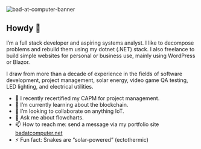 ![bad-at-computer-banner](https://github.com/user-attachments/assets/fa99a2f1-2d59-47c9-b937-ee6040e20f23)


## Howdy 🤠

I’m a full stack developer and aspiring systems analyst. I like to decompose problems and rebuild them using my dotnet (.NET) stack. I also freelance to build simple websites for personal or business use, mainly using WordPress or Blazor.

I draw from more than a decade of experience in the fields of software development, project management, solar energy, video game QA testing, LED lighting, and electrical utilities.

- 🔭 I recently recertified my CAPM for project management.
- 🌱 I’m currently learning about the blockchain.
- 👯 I’m looking to collaborate on anything IoT.
- 💬 Ask me about flowcharts.
- 📫 How to reach me: send a message via my portfolio site [badatcomputer.net](https://badatcomputer.net)
- ⚡ Fun fact: Snakes are “solar-powered” (ectothermic)
